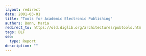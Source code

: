```yaml
---
layout: redirect
date: 2001-03-01
title: "Tools for Academic Electronic Publishing"
authors: Bonn, Maria
redirect_to: https://old.diglib.org/architectures/pubtools.htm
tags: DLF
seo:
  type: Report
description: ""
---
```

